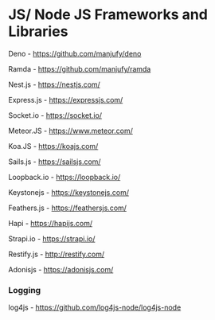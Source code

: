 # JS/ Node JS Frameworks and Libraries

Deno - https://github.com/manjufy/deno

Ramda - https://github.com/manjufy/ramda

Nest.js - https://nestjs.com/

Express.js - https://expressjs.com/

Socket.io - https://socket.io/

Meteor.JS - https://www.meteor.com/

Koa.JS - https://koajs.com/

Sails.js - https://sailsjs.com/

Loopback.io - https://loopback.io/

Keystonejs - https://keystonejs.com/

Feathers.js - https://feathersjs.com/

Hapi - https://hapijs.com/

Strapi.io - https://strapi.io/

Restify.js - http://restify.com/

Adonisjs - https://adonisjs.com/

### Logging

log4js - https://github.com/log4js-node/log4js-node


